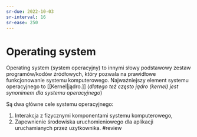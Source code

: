 ```yaml
---
sr-due: 2022-10-03
sr-interval: 16
sr-ease: 250
---
```


# Operating system
Operating system (system operacyjny) to innymi słowy podstawowy zestaw programów/kodów źródłowych, który pozwala na prawidłowe funkcjonowanie systemu komputerowego. Najważniejszy element systemu operacyjnego to [[Kernel|jądro.]] (*dlatego też często jądro (kernel) jest synonimem dla systemu operacyjnego*)

Są dwa główne cele systemu operacyjnego:
1. Interakcja z fizycznymi komponentami systemu komputerowego,
2. Zapewnienie środowiska uruchomieniowego dla aplikacji uruchamianych przez uzytkownika.
#review